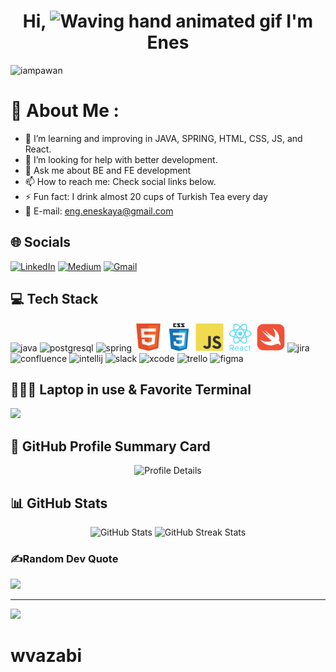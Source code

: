 <h1 align="center"> Hi, <img src="https://raw.githubusercontent.com/nixin72/nixin72/master/wave.gif" 
         alt="Waving hand animated gif"
         height="45"
         width="45" /> I'm Enes</h1>

<p align="left"> <img src="https://komarev.com/ghpvc/?username=wvazabi&label=Views&color=blue&style=plastic&style=for-the-badge" alt="iampawan" /> </p>

# 💫 About Me :
- 🌱 I’m learning and improving in JAVA, SPRING, HTML, CSS, JS, and React.
- 🤔 I’m looking for help with better development.
- 💬 Ask me about BE and FE development
- 📫 How to reach me: Check social links below.
- ⚡  Fun fact: I drink almost 20 cups of Turkish Tea every day
- 📩 E-mail: eng.eneskaya@gmail.com

## 🌐 Socials
[![LinkedIn](https://img.shields.io/badge/LinkedIn-0077B5?style=for-the-badge&logo=linkedin&logoColor=white)](https://linkedin.com/in/engeneskaya)
    [![Medium](https://img.shields.io/badge/Medium-12100E?style=for-the-badge&logo=medium&logoColor=white)](https://medium.com/@eng.eneskaya)
    [![Gmail](https://img.shields.io/badge/Gmail-FF0000?style=for-the-badge&logo=gmail&logoColor=white)](https://mail.google.com/mail/u/0/#inbox?compose=GTvVlcSHvbJMmHLPpCMBqJhVwHpCsPlbmTgVfCvbbkmrDrqpGhxTPnKQzcWZLjkpKKFpKTHbRTpMV)
    
## 💻 Tech Stack
<p align="left">
<img src="https://cdn.jsdelivr.net/gh/devicons/devicon/icons/java/java-original-wordmark.svg" alt="java" width="45" height="45"/>
<img src="https://cdn.jsdelivr.net/gh/devicons/devicon/icons/postgresql/postgresql-original-wordmark.svg" alt="postgresql" width="45" height="45"/>
<img src="https://cdn.jsdelivr.net/gh/devicons/devicon/icons/spring/spring-original-wordmark.svg" alt="spring" width="45" height="45"/>
<img src="https://raw.githubusercontent.com/devicons/devicon/master/icons/html5/html5-original.svg" alt="html" width="45" height="45"/>
<img src="https://raw.githubusercontent.com/devicons/devicon/master/icons/css3/css3-original-wordmark.svg" alt="css3" width="45" height="45"/>
<img src="https://raw.githubusercontent.com/devicons/devicon/master/icons/javascript/javascript-original.svg" alt="javascript" width="45" height="45" />
<img src="https://raw.githubusercontent.com/devicons/devicon/master/icons/react/react-original-wordmark.svg" alt="react" width="45" height="45" />
<img src="https://raw.githubusercontent.com/devicons/devicon/master/icons/swift/swift-original.svg" alt="swift" width="45" height="45" />
<img src="https://cdn.jsdelivr.net/gh/devicons/devicon/icons/jira/jira-original-wordmark.svg" alt="jira" width="45" height="45"/>
<img src="https://cdn.jsdelivr.net/gh/devicons/devicon/icons/confluence/confluence-original-wordmark.svg" alt="confluence" width="45" height="45"/>
<img src="https://cdn.javarush.com/images/article/d729a4c3-025f-4669-a01e-1861e84562f6/original.jpeg" alt="intellij" width="60" height="45"/>
<img src="https://orca.security/wp-content/uploads/2023/11/Slack-logo-inverted-RGB.png?w=1035" alt="slack" width="120" height="35"/>
<img src="https://cdn.jsdelivr.net/gh/devicons/devicon/icons/xcode/xcode-original.svg" alt="xcode" width="45" height="45"/>
<img src="https://toolsmetric.com/wp-content/uploads/2022/07/Trello-Logo-1200x900.png" alt="trello" width="48" height="45"/>
<img src="https://cdn.jsdelivr.net/gh/devicons/devicon/icons/figma/figma-original.svg" alt="figma" width="45" height="45"/>
</p>
</p>

## 👨🏻‍💻 Laptop in use & Favorite Terminal
<img src="https://img.shields.io/badge/Apple-MacBook_Air_2020-333333?style=for-the-badge&logo=apple&logoColor=white"/>

## 🌟 GitHub Profile Summary Card
<p align="center">
  <img src="https://github-profile-summary-cards.vercel.app/api/cards/profile-details?username=wvazabi&theme=vue" alt="Profile Details" />

</p>

## 📊 GitHub Stats
<p align="center">
  <img width="48%" src="https://github-readme-stats.vercel.app/api?username=wvazabi&show_icons=true&theme=vue" alt="GitHub Stats" />
  <img width="48%" src="https://github-readme-streak-stats.herokuapp.com/?user=wvazabi&theme=vue" alt="GitHub Streak Stats" />
</p>





### ✍️Random Dev Quote
![](https://quotes-github-readme.vercel.app/api?type=horizontal&theme=vue)

---
[![](https://visitcount.itsvg.in/api?id=wvazabi&icon=0&color=1)](https://visitcount.itsvg.in)

 

# wvazabi
